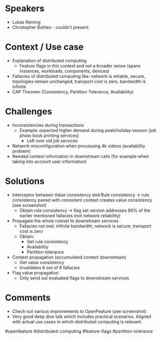 # Speakers
* Lukas Reining
* Christopher Bohlen - couldn't present
# Context / Use case
* Explanation of distributed computing
	* Feature flags in this context and not a broader sense (spans instances, workloads, components, devices)
* Fallacies of distributed computing like: network is reliable, secure, topologies remain unchanged, transport cost is zero, bandwidth is infinite 
* CAP Theorem (Consistency, Partition Tolerance, Availability)
# Challenges
* Inconsistencies during transactions
	* Example: expected higher demand during peak/holiday-season (job photo book printing services)
		* Left over old job services
* Network misconfiguration when processing 4k videos (availability problem)
* Needed context information in downstream calls (for example when taking into account user information)
# Solutions
* Interceptor between Value consistency and Rule consistency -> rule consistency paired with consistent context creates value consistency (see screenshot)
	* Obtain rule consistency -> flag set version addresses 90% of the earlier mentioned fallacies (not network reliability)
* Propagate the whole ruleset to downstream services
	* Fallacies not met: infinite bandwidth, network is secure, transport cost is zero
	* Obtain: 
		* Get rule consistency
		* Availability
		* Partition tolerance
* Context propagation (accumulated context downstream)
	* Get value consistency
	* Invalidates 6 out of 8 fallacies
* Flag value propagation
	* Only send out evaluated flags to downstream services
# Comments
* Check out various improvements to OpenFeature (see screenshot)
* Very good deep dive talk which includes practical scenarios. Aligned with actual use cases in which distributed computing is relevant.

#openfeature #distributed-computing #feature-flags #partition-tolerance


